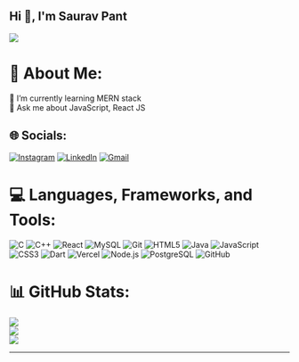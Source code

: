 ## Hi 👋, I'm Saurav Pant
[![](https://visitcount.itsvg.in/api?id=Sauravpant&icon=0&color=0)](https://visitcount.itsvg.in)
 # 💫 About Me:
🌱 I’m currently learning MERN stack<br>💬 Ask me about JavaScript, React JS<br>

## 🌐 Socials:
[![Instagram](https://img.shields.io/badge/Instagram-%23E4405F.svg?style=for-the-badge&logo=instagram&logoColor=white)](https://instagram.com/_saurav_73) 
[![LinkedIn](https://img.shields.io/badge/LinkedIn-%230077B5.svg?style=for-the-badge&logo=linkedin&logoColor=white)](https://linkedin.com/in/sauravpant7) 
[![Gmail](https://img.shields.io/badge/Gmail-D14836?style=for-the-badge&logo=gmail&logoColor=white)](mailto:sauravpant777@gmail.com)

# 💻 Languages, Frameworks, and Tools:
![C](https://img.shields.io/badge/C-A8B9CC.svg?style=for-the-badge&logo=c&logoColor=white) 
![C++](https://img.shields.io/badge/C%2B%2B-00599C.svg?style=for-the-badge&logo=c%2B%2B&logoColor=white) 
![React](https://img.shields.io/badge/React-61DAFB.svg?style=for-the-badge&logo=react&logoColor=black) 
![MySQL](https://img.shields.io/badge/MySQL-4479A1.svg?style=for-the-badge&logo=mysql&logoColor=white) 
![Git](https://img.shields.io/badge/Git-F05033.svg?style=for-the-badge&logo=git&logoColor=white) 
![HTML5](https://img.shields.io/badge/HTML5-E34F26.svg?style=for-the-badge&logo=html5&logoColor=white) 
![Java](https://img.shields.io/badge/Java-007396.svg?style=for-the-badge&logo=java&logoColor=white) 
![JavaScript](https://img.shields.io/badge/JavaScript-F7DF1E.svg?style=for-the-badge&logo=javascript&logoColor=black) 
![CSS3](https://img.shields.io/badge/CSS3-1572B6.svg?style=for-the-badge&logo=css3&logoColor=white) 
![Dart](https://img.shields.io/badge/Dart-0175C2.svg?style=for-the-badge&logo=dart&logoColor=white) 
![Vercel](https://img.shields.io/badge/Vercel-000000.svg?style=for-the-badge&logo=vercel&logoColor=white) 
![Node.js](https://img.shields.io/badge/Node.js-339933.svg?style=for-the-badge&logo=nodedotjs&logoColor=white) 
![PostgreSQL](https://img.shields.io/badge/PostgreSQL-4169E1.svg?style=for-the-badge&logo=postgresql&logoColor=white) 
![GitHub](https://img.shields.io/badge/GitHub-181717.svg?style=for-the-badge&logo=github&logoColor=white)

# 📊 GitHub Stats:
![](https://github-readme-stats.vercel.app/api?username=Sauravpant&theme=default&hide_border=false&include_all_commits=false&count_private=false)<br/>
![](https://github-readme-streak-stats.herokuapp.com/?user=Sauravpant&theme=default&hide_border=false)<br/>
![](https://github-readme-stats.vercel.app/api/top-langs/?username=Sauravpant&theme=default&hide_border=false&include_all_commits=false&count_private=false&layout=compact)

---



